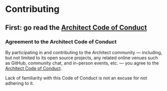 # Contributing

## First: go read the [Architect Code of Conduct](/.github/code_of_conduct.md)

### Agreement to the Architect Code of Conduct
By participating in and contributing to the Architect community — including, but not limited to its open source projects, any related online venues such as GitHub, community chat, and in-person events, etc. — you agree to the [Architect Code of Conduct](/.github/code_of_conduct.md).

Lack of familiarity with this Code of Conduct is not an excuse for not adhering to it.
